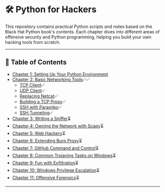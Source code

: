 # 🛠️ Python for Hackers

This repository contains practical Python scripts and notes based on the Black Hat Python book's contents. Each chapter dives into different areas of offensive security and Python programming, helping you build your own hacking tools from scratch.


---

## 📘 Table of Contents

- [Chapter 1: Setting Up Your Python Environment]()
- [Chapter 2: Basic Networking Tools](./Chapter%202.%20Basic%20Networking%20Tools/)✅✅
  - [TCP Client](./Chapter%202.%20Basic%20Networking%20Tools/tcp_client.py)✅
  - [UDP Client](./Chapter%202.%20Basic%20Networking%20Tools/udp_client.py)✅
  - [Replacing Netcat](./Chapter%202.%20Basic%20Networking%20Tools/replacing_netcat.py)✅ 
  - [Building a TCP Proxy](./Chapter%202.%20Basic%20Networking%20Tools/tcp_proxy.py)✅
  - [SSH with Paramiko](./Chapter%202.%20Basic%20Networking%20Tools/ssh_with_paramiko/)✅
  - [SSH Tunneling](./Chapter%202.%20Basic%20Networking%20Tools/ssh_tunneling.py)✅
- [Chapter 3: Writing a Sniffer](#chapter-3-writing-a-sniffer)⏳
- [Chapter 4: Owning the Network with Scapy](#chapter-4-owning-the-network-with-scapy)⏳
- [Chapter 5: Web Hackery](#chapter-5-web-hackery)⏳
- [Chapter 6: Extending Burp Proxy](#chapter-6-extending-burp-proxy)⏳
- [Chapter 7: GitHub Command and Control](#chapter-7-github-command-and-control)⏳
- [Chapter 8: Common Trojaning Tasks on Windows](#chapter-8-common-trojaning-tasks-on-windows)⏳
- [Chapter 9: Fun with Exfiltration](#chapter-9-fun-with-exfiltration)⏳
- [Chapter 10: Windows Privilege Escalation](#chapter-10-windows-privilege-escalation)⏳
- [Chapter 11: Offensive Forensics](#chapter-11-offensive-forensics)⏳

---
